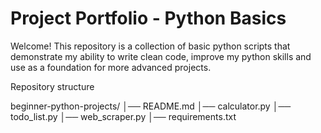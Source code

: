 # Project Portfolio - Python Basics
 Welcome! This repository is a collection of basic python scripts that demonstrate my ability to write clean code, improve my python skills and use as a foundation for more advanced projects.



 Repository structure

 beginner-python-projects/
│── README.md
│── calculator.py
│── todo_list.py
│── web_scraper.py
│── requirements.txt
